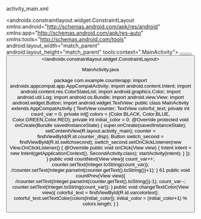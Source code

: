 activity_main.xml

<?xml version="1.0" encoding="utf-8"?>
<androidx.constraintlayout.widget.ConstraintLayout
xmlns:android="http://schemas.android.com/apk/res/android"
xmlns:app="http://schemas.android.com/apk/res-auto"
xmlns:tools="http://schemas.android.com/tools"
android:layout_width="match_parent"
android:layout_height="match_parent"
tools:context=".MainActivity">
<TextView
android:id="@+id/counter_disp"
android:layout_width="wrap_content"
android:layout_height="wrap_content"
android:background="#4587EC"
android:padding="8dp"
android:paddingHorizontal="12dp"
android:text="0"
android:textColor="@color/white"
app:layout_constraintBottom_toBottomOf="parent"
app:layout_constraintEnd_toEndOf="parent"
app:layout_constraintStart_toStartOf="parent"
app:layout_constraintTop_toTopOf="parent"
app:layout_constraintVertical_bias="0.526" />
<TextView
android:layout_width="wrap_content"
android:layout_height="wrap_content"
android:background="#4587EC"
android:padding="4dp"
android:id="@+id/varcolortext"
android:text="Click the buttons below to count"
style="@style/constrain"
android:textColor="@color/white"
app:layout_constraintBottom_toBottomOf="parent"
app:layout_constraintEnd_toEndOf="parent"
app:layout_constraintStart_toStartOf="parent"
app:layout_constraintTop_toTopOf="parent"
app:layout_constraintVertical_bias="0.446" />
<Button
android:id="@+id/btn_prev"
android:layout_width="wrap_content"
android:layout_height="wrap_content"
android:onClick="countPrev"
style="@style/constrain"
android:text="Previous"
app:layout_constraintBottom_toBottomOf="parent"
app:layout_constraintEnd_toEndOf="parent"
app:layout_constraintHorizontal_bias="0.24"
app:layout_constraintStart_toStartOf="parent"
app:layout_constraintTop_toTopOf="parent"
app:layout_constraintVertical_bias="0.635" />
<Button
android:id="@+id/btn_next"
android:layout_width="wrap_content"
android:layout_height="wrap_content"
android:onClick="countNext"
style="@style/constrain"
android:text="Next"
app:layout_constraintBottom_toBottomOf="parent"
app:layout_constraintEnd_toEndOf="parent"
app:layout_constraintHorizontal_bias="0.765"
app:layout_constraintStart_toStartOf="parent"
app:layout_constraintTop_toTopOf="parent"
app:layout_constraintVertical_bias="0.635" />
<Button
android:id="@+id/button"
android:layout_width="wrap_content"
android:layout_height="wrap_content"
android:background="#000080"
android:onClick="changeTextColor"
android:text="Change Color"
style="@style/constrain"
android:fontFamily="sans-serif-black"
app:layout_constraintBottom_toBottomOf="parent"
app:layout_constraintEnd_toEndOf="parent"
app:layout_constraintStart_toStartOf="parent"
app:layout_constraintTop_toTopOf="parent"
app:layout_constraintVertical_bias="0.329" />
</androidx.constraintlayout.widget.ConstraintLayout>


MainActivity.java

package com.example.counterapp;
import androidx.appcompat.app.AppCompatActivity;
import android.content.Intent;
import android.content.res.ColorStateList;
import android.graphics.Color;
import android.util.Log;
import android.os.Bundle;
import android.view.View;
import android.widget.Button;
import android.widget.TextView;
public class MainActivity extends AppCompatActivity {
TextView counter;
TextView colorful_text;
private int count_var = 0;
private int[] colors = {Color.BLACK, Color.BLUE, Color.GREEN,Color.RED};
private int initial_color = 0;
@Override
protected void onCreate(Bundle savedInstanceState) {
super.onCreate(savedInstanceState);
setContentView(R.layout.activity_main);
counter = findViewById(R.id.counter_disp);
Button switch_second = findViewById(R.id.switchsecond);
switch_second.setOnClickListener(new View.OnClickListener() {
@Override
public void onClick(View view) {
Intent intent = new Intent(getApplicationContext(),
SecondActivity.class);
startActivity(intent);
}
});
}
public void countNext(View view){
count_var++;
counter.setText(Integer.toString(count_var));
//counter.setText(Integer.parseInt(counter.getText().toString())+1);
}
61
public void countPrev(View view){
//counter.setText(Integer.parseInt(counter.getText().toString())-1);
count_var--;
counter.setText(Integer.toString(count_var));
}
public void changeTextColor(View view){
colorful_text = findViewById(R.id.varcolortext);
colorful_text.setTextColor(colors[initial_color]);
initial_color = (initial_color+1) % colors.length;
}
}
